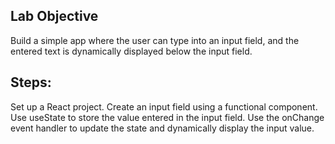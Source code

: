 ## Lab Objective
Build a simple app where the user can type into an input field, and the entered text is dynamically displayed below the input field.

## Steps:
Set up a React project.
Create an input field using a functional component.
Use useState to store the value entered in the input field.
Use the onChange event handler to update the state and dynamically display the input value.